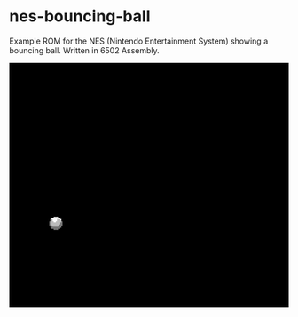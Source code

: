 # nes-bouncing-ball
Example ROM for the NES (Nintendo Entertainment System) showing a bouncing ball. Written in 6502 Assembly.

![](ball.gif)
